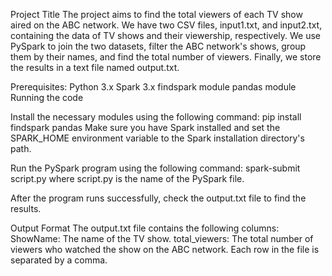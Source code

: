 Project Title
The project aims to find the total viewers of each TV show aired on the ABC network. We have two CSV files, input1.txt, and input2.txt, containing the data of TV shows and their viewership, respectively. We use PySpark to join the two datasets, filter the ABC network's shows, group them by their names, and find the total number of viewers. Finally, we store the results in a text file named output.txt.

Prerequisites:
Python 3.x
Spark 3.x
findspark module
pandas module
Running the code

Install the necessary modules using the following command:
pip install findspark pandas
Make sure you have Spark installed and set the SPARK_HOME environment variable to the Spark installation directory's path.

Run the PySpark program using the following command:
spark-submit script.py
where script.py is the name of the PySpark file.

After the program runs successfully, check the output.txt file to find the results.

Output Format
The output.txt file contains the following columns:
ShowName: The name of the TV show.
total_viewers: The total number of viewers who watched the show on the ABC network.
Each row in the file is separated by a comma.